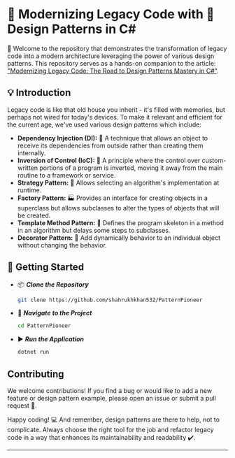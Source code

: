 # 🔄 Modernizing Legacy Code with 🧩 Design Patterns in C#

👋 Welcome to the repository that demonstrates the transformation of legacy code into a modern architecture leveraging the power of various design patterns. This repository serves as a hands-on companion to the article: ["Modernizing Legacy Code: The Road to Design Patterns Mastery in C#"](https://medium.com/@shahrukhkhan_7802/modernizing-legacy-code-the-road-to-design-patterns-mastery-in-c-12a7cbb6873).

## 💡 Introduction

Legacy code is like that old house you inherit - it's filled with memories, but perhaps not wired for today's devices. To make it relevant and efficient for the current age, we've used various design patterns which include:
- **Dependency Injection (DI):** 🧪 A technique that allows an object to receive its dependencies from outside rather than creating them internally.
- **Inversion of Control (IoC):** 🔄 A principle where the control over custom-written portions of a program is inverted, moving it away from the main routine to a framework or service.
- **Strategy Pattern:** 🧠 Allows selecting an algorithm's implementation at runtime.
- **Factory Pattern:** 🏭 Provides an interface for creating objects in a superclass but allows subclasses to alter the types of objects that will be created.
- **Template Method Pattern:** 📑 Defines the program skeleton in a method in an algorithm but delays some steps to subclasses.
- **Decorator Pattern:** 📔 Add dynamically behavior to an individual object without changing the behavior.

## 🚀 Getting Started
- 📦 ***Clone the Repository***
  ```sh
  git clone https://github.com/shahrukhkhan532/PatternPioneer
  ```
- 📂 ***Navigate to the Project***
  ```sh
  cd PatternPioneer
  ```
- ▶️ ***Run the Application***
  ```sh
  dotnet run
  ```
## Contributing

We welcome contributions! If you find a bug or would like to add a new feature or design pattern example, please open an issue or submit a pull request 🚀.

Happy coding! 💻 And remember, design patterns are there to help, not to complicate. Always choose the right tool for the job and refactor legacy code in a way that enhances its maintainability and readability ✔️.

***
